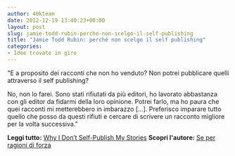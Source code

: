 ```yaml
---
author: 40kteam
date: 2012-12-19 13:40:23+00:00
layout: post
slug: jamie-todd-rubin-perche-non-scelgo-il-self-publishing
title: "Jamie Todd Rubin: perché non scelgo il self publishing"
categories:
- Idee trovate in giro
---
```


"E a proposito dei racconti che non ho venduto? Non potrei pubblicare quelli attraverso il self publishing? 

No, non lo farei. Sono stati rifiutati da più editori, ho lavorato abbastanza con gli editor da fidarmi della loro opinione. Potrei farlo, ma ho paura che quei racconti mi metterebbero in imbarazzo [...]. Preferisco imparare tutto quello che posso da questi rifiuti e cercare di scrivere un racconto migliore per la volta successiva."

**Leggi tutto:** [Why I Don’t Self-Publish My Stories](http://www.jamierubin.net/2012/12/17/why-i-dont-self-publish-my-stories/)
**Scopri l'autore:** [Se per ragioni di forza](http://www.amazon.it/Se-ragioni-forza-ebook/dp/B007FWNTFO/ref=sr_1_1?ie=UTF8&qid=1355924344&sr=8-1)
